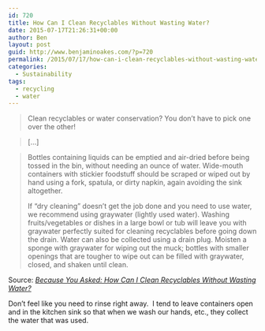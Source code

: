 ```yaml
---
id: 720
title: How Can I Clean Recyclables Without Wasting Water?
date: 2015-07-17T21:26:31+00:00
author: Ben
layout: post
guid: http://www.benjaminoakes.com/?p=720
permalink: /2015/07/17/how-can-i-clean-recyclables-without-wasting-water/
categories:
  - Sustainability
tags:
  - recycling
  - water
---
```

> Clean recyclables or water conservation? You don’t have to pick one over the other!

> [&#8230;]

> Bottles containing liquids can be emptied and air-dried before being tossed in the bin, without needing an ounce of water. Wide-mouth containers with stickier foodstuff should be scraped or wiped out by hand using a fork, spatula, or dirty napkin, again avoiding the sink altogether.
> 
> If “dry cleaning” doesn’t get the job done and you need to use water, we recommend using graywater (lightly used water). Washing fruits/vegetables or dishes in a large bowl or tub will leave you with graywater perfectly suited for cleaning recyclables before going down the drain. Water can also be collected using a drain plug. Moisten a sponge with graywater for wiping out the muck; bottles with smaller openings that are tougher to wipe out can be filled with graywater, closed, and shaken until clean.

Source: _[Because You Asked: How Can I Clean Recyclables Without Wasting Water?](https://livegreen.recyclebank.com/because-you-asked-how-can-i-clean-recyclables-without-wasting-water)_

Don&#8217;t feel like you need to rinse right away.  I tend to leave containers open and in the kitchen sink so that when we wash our hands, etc., they collect the water that was used.
